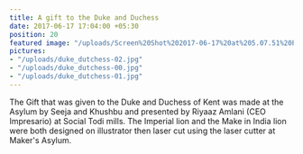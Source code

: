 ```yaml
---
title: A gift to the Duke and Duchess
date: 2017-06-17 17:04:00 +05:30
position: 20
featured image: "/uploads/Screen%20Shot%202017-06-17%20at%205.07.51%20PM.png"
pictures:
- "/uploads/duke_dutchess-02.jpg"
- "/uploads/duke_dutchess-00.jpg"
- "/uploads/duke_dutchess-01.jpg"
---
```


The Gift that was given to the Duke and Duchess of Kent was made at the Asylum by Seeja and Khushbu and presented by Riyaaz Amlani (CEO Impresario) at Social Todi mills. 
The Imperial lion and the Make in India lion were both designed on illustrator then laser cut using the laser cutter at Maker's Asylum. 